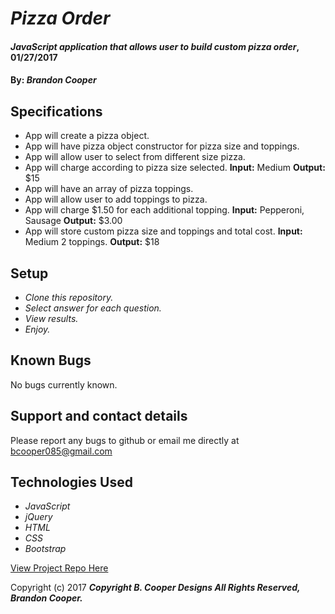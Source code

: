 # _Pizza Order_

#### _JavaScript application that allows user to build custom pizza order_, 01/27/2017

#### By: _Brandon Cooper_

## Specifications
* App will create a pizza object.
* App will have pizza object constructor for pizza size and toppings.
* App will allow user to select from different size pizza.
* App will charge according to pizza size selected. **Input:** Medium **Output:** $15
* App will have an array of pizza toppings.
* App will allow user to add toppings to pizza.
* App will charge $1.50 for each additional topping. **Input:** Pepperoni, Sausage **Output:** $3.00
* App will store custom pizza size and toppings and total cost.  **Input:** Medium 2 toppings. **Output:** $18

## Setup

* _Clone this repository._
* _Select answer for each question._
* _View results._
* _Enjoy._

## Known Bugs

No bugs currently known.

## Support and contact details

Please report any bugs to github or email me directly at bcooper085@gmail.com

## Technologies Used

* _JavaScript_
* _jQuery_
* _HTML_
* _CSS_
* _Bootstrap_

[View Project Repo Here](https://github.com/bcooper085/pizza-order.git)

Copyright (c) 2017 **_Copyright B. Cooper Designs All Rights Reserved, Brandon Cooper._**
